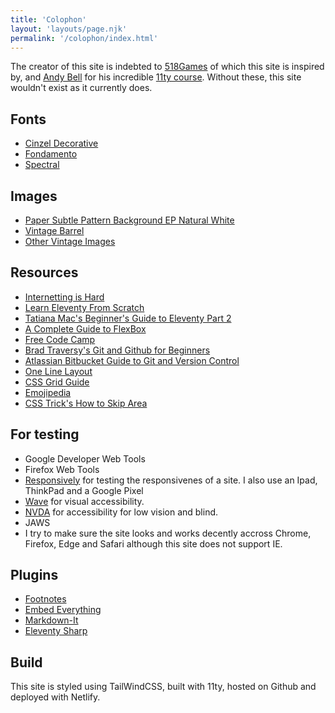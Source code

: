 ```yaml
---
title: 'Colophon'
layout: 'layouts/page.njk'
permalink: '/colophon/index.html'
---
```


The creator of this site is indebted to [518Games](http://518games.com/) of which this site is inspired by, and [Andy Bell](https://hankchizljaw.com/) for his incredible [11ty course](https://piccalil.li/course/learn-eleventy-from-scratch/). Without these, this site wouldn't exist as it currently does.

## Fonts

* [Cinzel Decorative](https://fonts.google.com/specimen/Cinzel+Decorative)
* [Fondamento](https://fonts.google.com/specimen/Fondamento)
* [Spectral](https://fonts.google.com/specimen/Spectral)

## Images

* [Paper Subtle Pattern Background EP Natural White](https://www.toptal.com/designers/subtlepatterns/ep-natural-white/)
* [Vintage Barrel](https://graphicgoods.net/downloads/free-vintage-illustrations-vol-2/)
* [Other Vintage Images](https://www.rawpixel.com/image/572571/the-wolverine-vintage-artwork)

## Resources

* [Internetting is Hard](https://www.internetingishard.com/)
* [Learn Eleventy From Scratch](https://piccalil.li/course/learn-eleventy-from-scratch/)
* [Tatiana Mac's Beginner's Guide to Eleventy Part 2](https://tatianamac.com/posts/beginner-eleventy-tutorial-partii/)
* [A Complete Guide to FlexBox](https://css-tricks.com/snippets/css/a-guide-to-flexbox/)
* [Free Code Camp](https://www.freecodecamp.org/)
* [Brad Traversy's Git and Github for Beginners](https://www.youtube.com/watch?v=SWYqp7iY_Tc)
* [Atlassian Bitbucket Guide to Git and Version Control](https://www.atlassian.com/git/tutorials/what-is-version-control)
* [One Line Layout](https://1linelayouts.glitch.me/)
* [CSS Grid Guide](https://learncssgrid.com/)
* [Emojipedia](https://emojipedia.org/)
* [CSS Trick's How to Skip Area](https://css-tricks.com/how-to-create-a-skip-to-content-link/)

## For testing

* Google Developer Web Tools
* Firefox Web Tools
* [Responsively](https://responsively.app/) for testing the responsivenes of a site. I also use an Ipad, ThinkPad and a Google Pixel
* [Wave](https://wave.webaim.org/) for visual accessibility. 
* [NVDA](https://www.nvaccess.org/) for accessibility for low vision and blind.
* JAWS 
* I try to make sure the site looks and works decently accross Chrome, Firefox, Edge and Safari although this site does not support IE.

## Plugins

* [Footnotes](https://github.com/KittyGiraudel/eleventy-plugin-footnotes)
* [Embed Everything](https://gfscott.com/embed-everything/)
* [Markdown-It](https://github.com/markdown-it/markdown-it)
* [Eleventy Sharp](https://www.npmjs.com/package/eleventy-plugin-sharp?activeTab=readme)

## Build 

This site is styled using TailWindCSS, built with 11ty, hosted on Github and deployed with Netlify.
